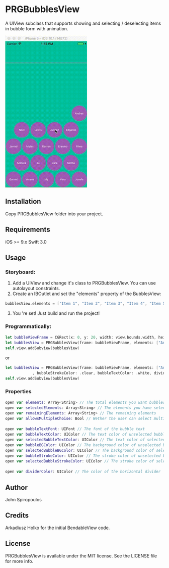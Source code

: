 # PRGBubblesView

A UIView subclass that supports showing and selecting / deselecting items in bubble form with animation.

![PRGBubblesView](https://github.com/ispiropoulos/PRGBubblesView/blob/master/PRGBubblesView.gif?raw=true)

## Installation

Copy PRGBubblesView folder into your project.

## Requirements
iOS >= 9.x
Swift 3.0

## Usage

### Storyboard:
1. Add a UIView and change it's class to PRGBubblesView. You can use autolayout constraints.
2. Create an IBOutlet and set the "elements" property of the BubblesView:
```swift
bubblesView.elements = ["Item 1", "Item 2", "Item 3", "Item 4", "Item 5", "Item 6"]
```
3. You 're set! Just build and run the project!

### Programmatically:
```swift
let bubbleViewFrame = CGRect(x: 0, y: 20, width: view.bounds.width, height: view.bounds.height - 20)
let bubblesView = PRGBubblesView(frame: bubbleViewFrame, elements: ["Andres","Noel","Lewis","Judson","Edgardo","Jarred","Myles","Darren","Erasmo","Rhea","Monica","Jo","Dara","Selma","Garnet","Verena","My","Vera","Josefa"])
self.view.addSubview(bubblesView)
```
or
```swift
let bubblesView = PRGBubblesView(frame: bubbleViewFrame, elements: ["Andres","Noel","Lewis","Judson","Edgardo","Jarred","Myles","Darren","Erasmo","Rhea","Monica","Jo","Dara","Selma","Garnet","Verena","My","Vera","Josefa"], maxElementsPerRow: 5, bubbleTextFont: UIFont.systemFont(ofSize: 10), bubbleBGColor: UIColor(red:0.61, green:0.35, blue:0.71, alpha:1.0)
            , bubbleStrokeColor: .clear, bubbleTextColor: .white, dividerColor: UIColor(red:0.61, green:0.35, blue:0.71, alpha:1.0))
self.view.addSubview(bubblesView)
```

### Properties
```swift
open var elements: Array<String> // The total elements you want bubblesView to show
open var selectedElements: Array<String> // The elements you have selected
open var remainingElements: Array<String> // The remaining elements
open var allowsMultipleChoise: Bool // Wether the user can select multiple items or not. Default set to true

open var bubbleTextFont: UIFont // The font of the bubble text
open var bubbleTextColor: UIColor // The text color of unselected bubbles
open var selectedBubbleTextColor: UIColor // The text color of selected bubbles
open var bubbleBGColor: UIColor // The background color of unselected bubbles
open var selectedBubbleBGColor: UIColor // The background color of selected bubbles
open var bubbleStrokeColor: UIColor // The stroke color of unselected bubbles
open var selectedBubbleStrokeColor: UIColor // The stroke color of selected bubbles

open var dividerColor: UIColor // The color of the horizontal divider
```

## Author
John Spiropoulos

## Credits

Arkadiusz Holko for the initial BendableView code.

## License

PRGBubblesView is available under the MIT license. See the LICENSE file for more info.
